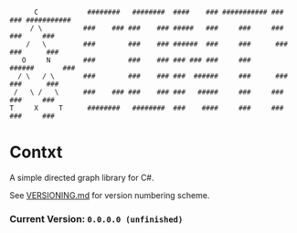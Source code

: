 ﻿
          C            ########   ########  ####    ### ########### ###    ### ###########
         / \          ###    ### ###    ### #####   ###     ###     ###    ###     ###
        /   \         ###        ###    ### ######  ###     ###      ###  ###      ###
       O     N        ###        ###    ### ### ### ###     ###       ######       ###
      / \   / \       ###        ###    ### ###  ######     ###      ###  ###      ###
     /   \ /   \      ###    ### ###    ### ###   #####     ###     ###    ###     ###
    T     X     T      ########   ########  ###    ####     ###     ###    ###     ###

# Contxt
A simple directed graph library for C#.

See [VERSIONING.md](VERSIONING.md) for version numbering scheme.

### Current Version: `0.0.0.0 (unfinished)`

<!--
First version has not been released yet.

## Changelog
### `0.1.1.0`
 - Initial release
-->
